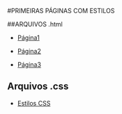 #PRIMEIRAS PÁGINAS COM ESTILOS


##ARQUIVOS .html

- [Página1](./pagina1.html)

- [Página2](./pagina2.html)

- [Página3](./pagina3.html)

## Arquivos .css

- [Estilos CSS](estilos.css)